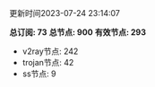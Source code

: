 更新时间2023-07-24 23:14:07

**总订阅: 73**
**总节点: 900**
**有效节点: 293**
- v2ray节点: 242
- trojan节点: 42
- ss节点: 9

